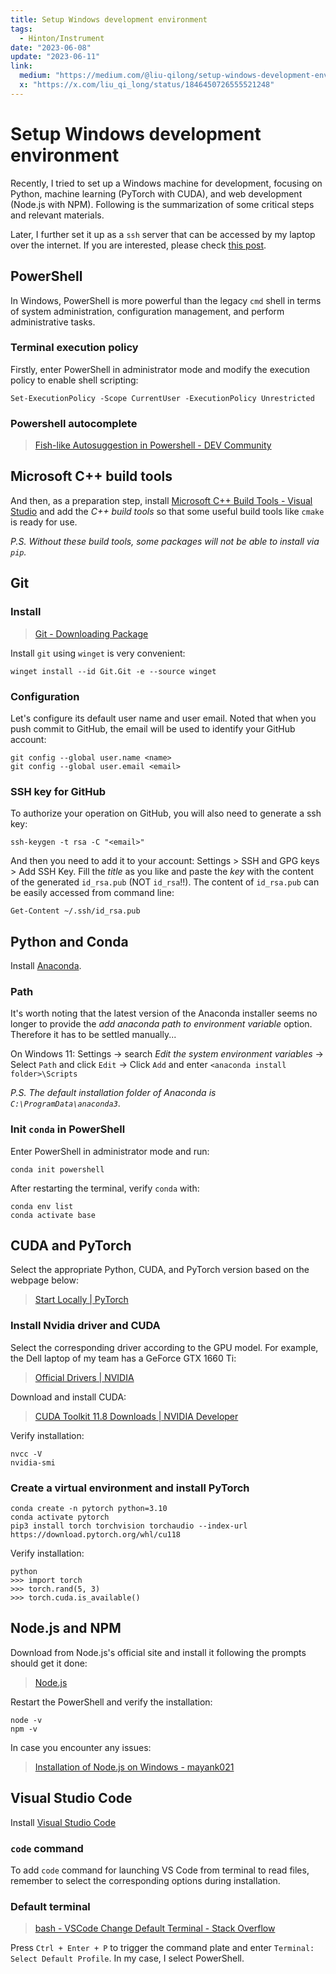 ```yaml
---
title: Setup Windows development environment
tags:
  - Hinton/Instrument
date: "2023-06-08"
update: "2023-06-11"
link:
  medium: "https://medium.com/@liu-qilong/setup-windows-development-environment-db5b4cf3dfec"
  x: "https://x.com/liu_qi_long/status/1846450726555521248"
---
```


# Setup Windows development environment

Recently, I tried to set up a Windows machine for development, focusing on Python, machine learning (PyTorch with CUDA), and web development (Node.js with NPM). Following is the summarization of some critical steps and relevant materials.

Later, I further set it up as a `ssh` server that can be accessed by my laptop over the internet. If you are interested, please check [this post](/blog/win-ssh-host).

## PowerShell

In Windows, PowerShell is more powerful than the legacy `cmd` shell in terms of system administration, configuration management, and perform administrative tasks. 

### Terminal execution policy

Firstly, enter PowerShell in administrator mode and modify the execution policy to enable shell scripting:

```
Set-ExecutionPolicy -Scope CurrentUser -ExecutionPolicy Unrestricted
```

### Powershell autocomplete

> [Fish-like Autosuggestion in Powershell - DEV Community](https://dev.to/animo/fish-like-autosuggestion-in-powershell-21ec)

## Microsoft C++ build tools

And then, as a preparation step, install [Microsoft C++ Build Tools - Visual Studio](https://visualstudio.microsoft.com/zh-hant/visual-cpp-build-tools/) and add the _C++ build tools_ so that some useful build tools like `cmake` is ready for use.

_P.S. Without these build tools, some packages will not be able to install via `pip`._

## Git

### Install

> [Git - Downloading Package](https://git-scm.com/download/win)

Install `git` using `winget` is very convenient:

```
winget install --id Git.Git -e --source winget
```

### Configuration

Let's configure its default user name and user email. Noted that when you push commit to GitHub, the email will be used to identify your GitHub account:

```
git config --global user.name <name>
git config --global user.email <email>
```

### SSH key for GitHub

To authorize your operation on GitHub, you will also need to generate a ssh key:

```
ssh-keygen -t rsa -C "<email>"
```

And then you need to add it to your account: Settings > SSH and GPG keys > Add SSH Key. Fill the _title_ as you like and paste the _key_ with the content of the generated `id_rsa.pub` (NOT `id_rsa`!!). The content of `id_rsa.pub` can be easily accessed from command line:

```
Get-Content ~/.ssh/id_rsa.pub
```

## Python and Conda

Install [Anaconda](https://www.anaconda.com).

### Path

It's worth noting that the latest version of the Anaconda installer seems no longer to provide the _add anaconda path to environment variable_ option. Therefore it has to be settled manually...

On Windows 11: Settings -> search _Edit the system environment variables_ -> Select `Path` and click `Edit` -> Click `Add` and enter `<anaconda install folder>\Scripts`

_P.S. The default installation folder of Anaconda is `C:\ProgramData\anaconda3`_.

### Init `conda` in PowerShell

Enter PowerShell in administrator mode and run:

```
conda init powershell
```

After restarting the terminal, verify `conda` with:

```
conda env list
conda activate base
```

## CUDA and PyTorch

Select the appropriate Python, CUDA, and PyTorch version based on the webpage below:

> [Start Locally | PyTorch](https://pytorch.org/get-started/locally/)

### Install Nvidia driver and CUDA

Select the corresponding driver according to the GPU model. For example, the Dell laptop of my team has a GeForce GTX 1660 Ti:

> [Official Drivers | NVIDIA](https://www.nvidia.com/download/index.aspx)

Download and install CUDA:

> [CUDA Toolkit 11.8 Downloads | NVIDIA Developer](https://developer.nvidia.com/cuda-11-8-0-download-archive)

Verify installation:

```
nvcc -V
nvidia-smi
```

### Create a virtual environment and install PyTorch

```
conda create -n pytorch python=3.10
conda activate pytorch
pip3 install torch torchvision torchaudio --index-url https://download.pytorch.org/whl/cu118
```

Verify installation:

```
python
>>> import torch
>>> torch.rand(5, 3)
>>> torch.cuda.is_available()
```

## Node.js and NPM

Download from Node.js's official site and install it following the prompts should get it done:

> [Node.js](https://nodejs.org/en)

Restart the PowerShell and verify the installation:

```
node -v
npm -v
```

In case you encounter any issues:

> [Installation of Node.js on Windows - mayank021](https://www.geeksforgeeks.org/installation-of-node-js-on-windows/)

## Visual Studio Code

Install [Visual Studio Code](https://code.visualstudio.com)

### `code` command

To add `code` command for launching VS Code from terminal to read files, remember to select the corresponding options during installation.

### Default terminal

> [bash - VSCode Change Default Terminal - Stack Overflow](https://stackoverflow.com/questions/44435697/vscode-change-default-terminal)

Press `Ctrl + Enter + P` to trigger the command plate and enter `Terminal: Select Default Profile`. In my case, I select PowerShell.